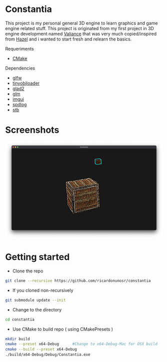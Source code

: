 # Constantia

This project is my personal general 3D engine to learn graphics and game engine related stuff. This project is originated from my first project in 3D engine development named [Valiance](https://github.com/ricardonunosr/valiance) that was very much copied/inspired from [Hazel](https://github.com/TheCherno/Hazel) and i wanted to start fresh and relearn the basics.

Requeriments

- [CMake](https://cmake.org/)

Dependencies

- [glfw](https://github.com/glfw/glfw)
- [tinyobjloader](https://github.com/tinyobjloader/tinyobjloader)
- [glad2](https://github.com/Dav1dde/glad/tree/glad2)
- [glm](https://github.com/g-truc/glm)
- [imgui](https://github.com/ocornut/imgui)
- [spdlog](https://github.com/gabime/spdlog)
- [stb](https://github.com/nothings/stb)

# Screenshots
![cube-screenshot](/data/cube-screenshot.png)

# Getting started

- Clone the repo

```bash
git clone --recursive https://github.com/ricardonunosr/constantia
```

- If you cloned non-recursively

```bash
git submodule update --init
```

- Change to the directory

```bash
cd constantia
```

- Use CMake to build repo ( using CMakePresets )

```bash
mkdir build
cmake --preset x64-Debug      #Change to x64-Debug-Mac for OSX build
cmake --build --preset x64-Debug
./build/x64-Debug/Debug/Constantia.exe
```

